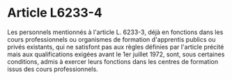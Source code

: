 # Article L6233-4

Les personnels mentionnés à l'article L. 6233-3, déjà en fonctions dans les cours professionnels ou organismes de formation d'apprentis publics ou privés existants, qui ne satisfont pas aux règles définies par l'article précité mais aux qualifications exigées avant le 1er juillet 1972, sont, sous certaines conditions, admis à exercer leurs fonctions dans les centres de formation issus des cours professionnels.